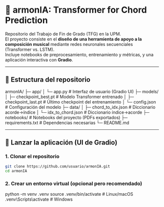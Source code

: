 # 🎵 armonIA: Transformer for Chord Prediction

Repositorio del Trabajo de Fin de Grado (TFG) en la UPM.  
El proyecto consiste en el **diseño de una herramienta de apoyo a la composición musical** mediante redes neuronales secuenciales (Transformer vs. LSTM).  
Incluye notebooks de preprocesamiento, entrenamiento y métricas, y una aplicación interactiva con **Gradio**.

---

## 📂 Estructura del repositorio
armonIA/
├─ app/
│ └─ app.py # Interfaz de usuario (Gradio UI)
├─ models/
│ ├─ checkpoint_best.pt # Modelo Transformer entrenado
│ ├─ checkpoint_last.pt # Último checkpoint del entrenamiento
│ └─ config.json # Configuración del modelo
├─ data/
│ ├─ chord_to_idx.json # Diccionario acorde→índice
│ └─ idx_to_chord.json # Diccionario índice→acorde
├─ notebooks/ # Notebooks del proyecto (PDFs exportados)
├─ requirements.txt # Dependencias necesarias
└─ README.md

---

## 🚀 Lanzar la aplicación (UI de Gradio)

### 1. Clonar el repositorio
```bash
git clone https://github.com/usuario/armonIA.git
cd armonIA
```

### 2. Crear un entorno virtual (opcional pero recomendado)
python -m venv .venv
source .venv/bin/activate   # Linux/macOS
.venv\Scripts\activate      # Windows


